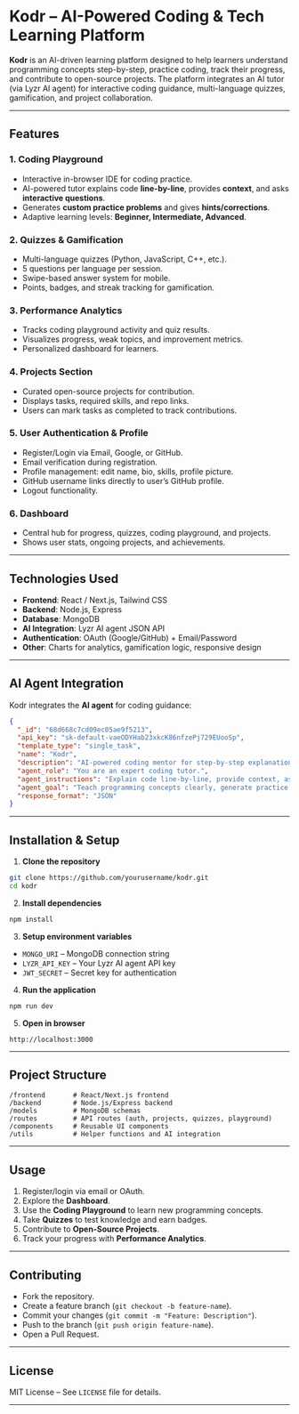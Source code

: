 # Kodr – AI-Powered Coding & Tech Learning Platform

**Kodr** is an AI-driven learning platform designed to help learners understand programming concepts step-by-step, practice coding, track their progress, and contribute to open-source projects. The platform integrates an AI tutor (via Lyzr AI agent) for interactive coding guidance, multi-language quizzes, gamification, and project collaboration.

---

## **Features**

### **1. Coding Playground**

* Interactive in-browser IDE for coding practice.
* AI-powered tutor explains code **line-by-line**, provides **context**, and asks **interactive questions**.
* Generates **custom practice problems** and gives **hints/corrections**.
* Adaptive learning levels: **Beginner, Intermediate, Advanced**.

### **2. Quizzes & Gamification**

* Multi-language quizzes (Python, JavaScript, C++, etc.).
* 5 questions per language per session.
* Swipe-based answer system for mobile.
* Points, badges, and streak tracking for gamification.

### **3. Performance Analytics**

* Tracks coding playground activity and quiz results.
* Visualizes progress, weak topics, and improvement metrics.
* Personalized dashboard for learners.

### **4. Projects Section**

* Curated open-source projects for contribution.
* Displays tasks, required skills, and repo links.
* Users can mark tasks as completed to track contributions.

### **5. User Authentication & Profile**

* Register/Login via Email, Google, or GitHub.
* Email verification during registration.
* Profile management: edit name, bio, skills, profile picture.
* GitHub username links directly to user’s GitHub profile.
* Logout functionality.

### **6. Dashboard**

* Central hub for progress, quizzes, coding playground, and projects.
* Shows user stats, ongoing projects, and achievements.

---

## **Technologies Used**

* **Frontend**: React / Next.js, Tailwind CSS
* **Backend**: Node.js, Express
* **Database**: MongoDB
* **AI Integration**: Lyzr AI agent JSON API
* **Authentication**: OAuth (Google/GitHub) + Email/Password
* **Other**: Charts for analytics, gamification logic, responsive design

---

## **AI Agent Integration**

Kodr integrates the **AI agent** for coding guidance:

```json
{
  "_id": "68d668c7cd09ec05ae9f5213",
  "api_key": "sk-default-vaeODYHab23xkcK86nfzePj729EUooSp",
  "template_type": "single_task",
  "name": "Kodr",
  "description": "AI-powered coding mentor for step-by-step explanations and practice questions",
  "agent_role": "You are an expert coding tutor.",
  "agent_instructions": "Explain code line-by-line, provide context, ask questions, generate practice problems, give hints, adapt to skill level.",
  "agent_goal": "Teach programming concepts clearly, generate practice questions, and adapt explanations to learner's level.",
  "response_format": "JSON"
}
```

---

## **Installation & Setup**

1. **Clone the repository**

```bash
git clone https://github.com/yourusername/kodr.git
cd kodr
```

2. **Install dependencies**

```bash
npm install
```

3. **Setup environment variables**

* `MONGO_URI` – MongoDB connection string
* `LYZR_API_KEY` – Your Lyzr AI agent API key
* `JWT_SECRET` – Secret key for authentication

4. **Run the application**

```bash
npm run dev
```

5. **Open in browser**

```
http://localhost:3000
```

---

## **Project Structure**

```
/frontend       # React/Next.js frontend
/backend        # Node.js/Express backend
/models         # MongoDB schemas
/routes         # API routes (auth, projects, quizzes, playground)
/components     # Reusable UI components
/utils          # Helper functions and AI integration
```

---

## **Usage**

1. Register/login via email or OAuth.
2. Explore the **Dashboard**.
3. Use the **Coding Playground** to learn new programming concepts.
4. Take **Quizzes** to test knowledge and earn badges.
5. Contribute to **Open-Source Projects**.
6. Track your progress with **Performance Analytics**.

---

## **Contributing**

* Fork the repository.
* Create a feature branch (`git checkout -b feature-name`).
* Commit your changes (`git commit -m "Feature: Description"`).
* Push to the branch (`git push origin feature-name`).
* Open a Pull Request.

---

## **License**

MIT License – See `LICENSE` file for details.

---
